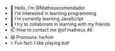 
- 👋 Hello, I'm @Matheuscomendador
- 👀 I'm interested in learning programming
- 🌱 I'm currently learning JavaScript
- 💞️ I try to collaborate in learning with my friends
- 📫 How to contact me @of.matheus.46
- 😄 Pronouns: he/him
- ⚡ Fun fact: I like playing ball
<!---
Matheuscomendador/Matheuscomendador is a ✨ special ✨ repository because its `README.md` (this file) appears on your GitHub profile.
You can click the Preview link to take a look at your changes.
--->
